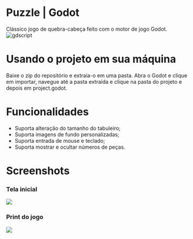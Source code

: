 # Puzzle | Godot
Clássico jogo de quebra-cabeça feito com o motor de jogo Godot.
<br>
<img alt="gdscript" src="https://img.shields.io/badge/-GODOT-478CBF?style=flat-square&logo=godotengine&logoColor=white" />

# Usando o projeto em sua máquina
Baixe o zip do repositório e extraia-o em uma pasta. Abra o Godot e clique em importar, navegue até a pasta extraída e clique na pasta do projeto e depois em project.godot.

# Funcionalidades
- Suporta alteração do tamanho do tabuleiro;
- Suporta imagens de fundo personalizadas;
- Suporta entrada de mouse e teclado;
- Suporta mostrar e ocultar números de peças.

# Screenshots
### Tela inicial
<img src="https://cdn.discordapp.com/attachments/360062738615107605/861879929963806721/unknown.png" />

### Print do jogo
<img src="https://cdn.discordapp.com/attachments/360062738615107605/861880393112223774/unknown.png" />

